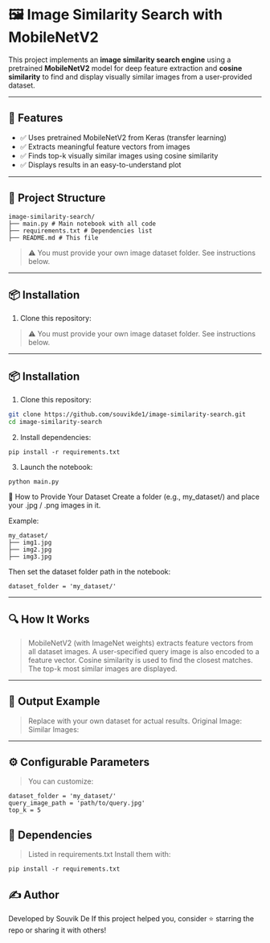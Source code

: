 # 🖼️ Image Similarity Search with MobileNetV2

This project implements an **image similarity search engine** using a pretrained **MobileNetV2** model for deep feature extraction and **cosine similarity** to find and display visually similar images from a user-provided dataset.

---

## 🚀 Features

- ✅ Uses pretrained MobileNetV2 from Keras (transfer learning)
- ✅ Extracts meaningful feature vectors from images
- ✅ Finds top-k visually similar images using cosine similarity
- ✅ Displays results in an easy-to-understand plot

---

## 📁 Project Structure

```
image-similarity-search/
├── main.py # Main notebook with all code
├── requirements.txt # Dependencies list
├── README.md # This file
```

> ⚠️ You must provide your own image dataset folder. See instructions below.

---

## 📦 Installation

1. Clone this repository:

> ⚠️ You must provide your own image dataset folder. See instructions below.

---

## 📦 Installation

1. Clone this repository:

```bash
git clone https://github.com/souvikde1/image-similarity-search.git
cd image-similarity-search
```
2. Install dependencies:
```
pip install -r requirements.txt
```
3. Launch the notebook:
```
python main.py
```
📂 How to Provide Your Dataset
Create a folder (e.g., my_dataset/) and place your .jpg / .png images in it.

Example:
```
my_dataset/
├── img1.jpg
├── img2.jpg
├── img3.jpg
```
Then set the dataset folder path in the notebook:
```
dataset_folder = 'my_dataset/'
```
---
## 🔍 How It Works

>MobileNetV2 (with ImageNet weights) extracts feature vectors from all dataset images.
A user-specified query image is also encoded to a feature vector.
Cosine similarity is used to find the closest matches.
The top-k most similar images are displayed.
---
## 🧪 Output Example

>Replace with your own dataset for actual results.
Original Image:
Similar Images:
---
## ⚙️ Configurable Parameters
>You can customize:
```
dataset_folder = 'my_dataset/'
query_image_path = 'path/to/query.jpg'
top_k = 5
```
## 🧾 Dependencies
>Listed in requirements.txt
Install them with:
```
pip install -r requirements.txt
```
## ✍️ Author
Developed by Souvik De
If this project helped you, consider ⭐ starring the repo or sharing it with others!
